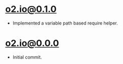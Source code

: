 # o2.io@0.1.0

* Implemented a variable path based require helper.

# o2.io@0.0.0

* Initial commit.
